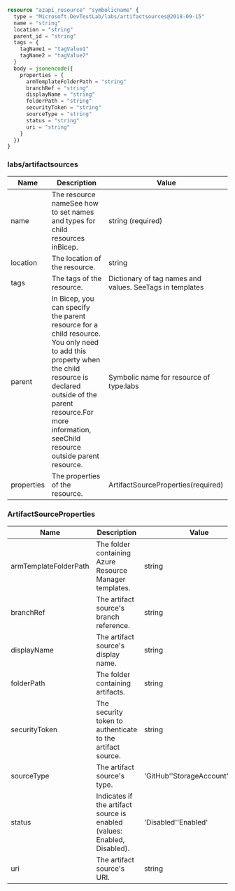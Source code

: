 ```terraform
resource "azapi_resource" "symbolicname" {
  type = "Microsoft.DevTestLab/labs/artifactsources@2018-09-15"
  name = "string"
  location = "string"
  parent_id = "string"
  tags = {
    tagName1 = "tagValue1"
    tagName2 = "tagValue2"
  }
  body = jsonencode({
    properties = {
      armTemplateFolderPath = "string"
      branchRef = "string"
      displayName = "string"
      folderPath = "string"
      securityToken = "string"
      sourceType = "string"
      status = "string"
      uri = "string"
    }
  })
}

```

### labs/artifactsources

| Name | Description | Value |
|-|-|-|
| name | The resource nameSee how to set names and types for child resources inBicep. | string (required) |
| location | The location of the resource. | string |
| tags | The tags of the resource. | Dictionary of tag names and values. SeeTags in templates |
| parent | In Bicep, you can specify the parent resource for a child resource. You only need to add this property when the child resource is declared outside of the parent resource.For more information, seeChild resource outside parent resource. | Symbolic name for resource of type:labs |
| properties | The properties of the resource. | ArtifactSourceProperties(required) |


### ArtifactSourceProperties

| Name | Description | Value |
|-|-|-|
| armTemplateFolderPath | The folder containing Azure Resource Manager templates. | string |
| branchRef | The artifact source's branch reference. | string |
| displayName | The artifact source's display name. | string |
| folderPath | The folder containing artifacts. | string |
| securityToken | The security token to authenticate to the artifact source. | string |
| sourceType | The artifact source's type. | 'GitHub''StorageAccount''VsoGit' |
| status | Indicates if the artifact source is enabled (values: Enabled, Disabled). | 'Disabled''Enabled' |
| uri | The artifact source's URI. | string |


